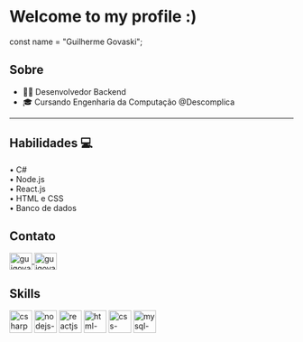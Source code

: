 # Welcome to my profile :)
const name = "Guilherme Govaski";

## Sobre
* 🧑‍💻 Desenvolvedor Backend
* 🎓 Cursando Engenharia da Computação @Descomplica
---
## Habilidades 💻<br>
• C#<br>
• Node.js<br>
• React.js<br>
• HTML e CSS<br>
• Banco de dados<br>

## Contato
<a href="https://www.linkedin.com/in/guilherme-govaski/" target="_blank">
  <img align="center" alt="guigovaski-linkedin" width="40" height="30" src="https://cdn.jsdelivr.net/gh/devicons/devicon/icons/linkedin/linkedin-original.svg" style="max-width:100%;">
</a>
<a href="mailto:guilhermegovaski@hotmail.com" target="_blank">
  <img align="center" alt="guigovaski-email" width="40" height="30" src="https://cdn.icon-icons.com/icons2/1826/PNG/512/4202011emailgmaillogomailsocialsocialmedia-115677_115624.png" style="max-width:100%;">
</a>

## Skills

<img src="https://cdn.jsdelivr.net/gh/devicons/devicon/icons/csharp/csharp-original.svg" alt="csharp-logo" width="40" height="40" style="max-width:100%;"></img>
<img src="https://cdn.jsdelivr.net/gh/devicons/devicon/icons/nodejs/nodejs-original.svg" alt="nodejs-logo" width="40" height="40" style="max-width:100%;"></img>
<img src="https://cdn.jsdelivr.net/gh/devicons/devicon/icons/react/react-original.svg" alt="reactjs-logo" width="40" height="40" style="max-width:100%"></img>
<img src="https://cdn.jsdelivr.net/gh/devicons/devicon/icons/html5/html5-original-wordmark.svg" alt="html-logo" width="40" height="40" style="max-width:100%;"></img>
<img src="https://cdn.jsdelivr.net/gh/devicons/devicon/icons/css3/css3-original-wordmark.svg" alt="css-logo" width="40" height="40" style="max-width:100%;"></img>
<img src="https://cdn.jsdelivr.net/gh/devicons/devicon/icons/mysql/mysql-original-wordmark.svg" alt="mysql-logo" width="40" height="40" style="max-width:100%;"></img>
